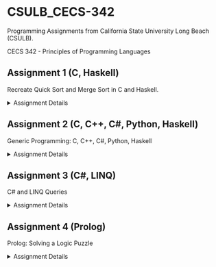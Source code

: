 # CSULB_CECS-342

Programming Assignments from California State University Long Beach (CSULB).

CECS 342 - Principles of Programming Languages

## Assignment 1 (C, Haskell)

Recreate Quick Sort and Merge Sort in C and Haskell.

<details>
  <summary>Assignment Details</summary>
  In this assignment you will compare the imperative with the functional programming paradim.
  
  1. Remember the sorting algorithms quick sort (Tony Hoare, 1959) and merge sort (John von Neumann, 1945).
  2. Write each sorting algorithm in C and in Haskell by implementing the following functions:
  
  ```c
  void qsort2(int *a, int n);  // quick sort array a with n elements in place in C
  void msort(int *a, int n);   // merge sort array a with n elements in place in C
  ```
  
  ```haskell
  qsort :: Ord a => [a] -> [a]  -- quick sort a list in Haskell
  msort :: Ord a => [a] -> [a]  -- merge sort a list in Haskell
  ```
  
  3. The implementation of merge sort in C will require a temporary array. This array has to be allocated on the heap (and not the stack).
  Make sure to do this correctly and try to understand why this is necessary.
  4. Write a simple main function (one in C and one in Haskell) with a few test cases.
  Make sure to cover edge cases like empty or invalid input.
  5. Please submit you .c and .hs files to Canvas. Don't submit anythings else (like make files or project files).
</details>

## Assignment 2 (C, C++, C#, Python, Haskell)

Generic Programming: C, C++, C#, Python, Haskell

<details>
  <summary>Assignment Details</summary>
  The objective of this assignment is to research how generic programing works in different programing languages.

  The general idea of generics (or polymorphism as it is sometimes called in a functional programing context) is to reuse the same source code with different data types.
  
  1. In this assignment, you will use 5 different programming languages to solve the same problem: Use a generic sort function to sort values of different types. The values to sort could be integers, ﬂoating point numbers, strings, pairs of values (say a string and a number), or any other type of values that can be compared.
  
  2. Write a console application in each of these 5 languages: C, C++, C#, Python and Haskell.
  
  3. Each application has to use the following data:
     - The following sequence of ﬂoating point numbers:
     
     ```
     645.41, 37.59, 76.41, 5.31, -34.23, 1.11, 1.10, 23.46, 635.47, -876.32, 467.83, 62.25
     ```
      
     - The following sequence of people with name and age of each person. The name is a string and the age an integer:
     
     ```
     Hal, 20; Susann, 31; Dwight, 19; Kassandra, 21; Lawrence, 25; Cindy, 22; Cory, 27; Mac, 19; Romana, 27; Doretha, 32;
     Danna, 20; Zara, 23; Rosalyn, 26; Risa, 24; Benny, 28; Juan, 33; Natalie, 25
     ```
      
     - Use appropriate data structures to represent the data above in each of the 5 languages and deﬁne the variables `numbers` and `people`, respectively.
     
  4. Find generic sort functions for each of the 5 languages.
     - The objective of this assignment is to understand generics (not sorting). You can use the sort functions from Lab Assignment 1 or just use a sort function provided in some standard library for the respective language.
     - C doesn’t really provide generics. However, a `void*` can be used to point to any value.
     - One way to specify an order on a type is to deﬁne a comparison function that compares two values. This comparison function could be an argument to your sort function. Some languages might provide predeﬁned comparison functions.
     - Try to use everything we learned about these different programing languages, e.g., Python uses duck-typing, Haskell uses the type-class `Ord` to express order on a type, LINQ in C# includes the `orderby` operator, etc.
     
  5. Use the generic sort functions of each language to
     - sort `numbers` ascending by numerical value,
     - sort `people` alphabetically (lexicographically) by name, and to
     - sort `people` descending by age, where people of the same age should be sorted alphabetically (lexicographically).
  
  6. The point here is to reuse as much code as possible to perform all 3 different sort operations. Try to isolate the speciﬁc code that is needed for each of the three tasks.
  
  7. Write a main function in each of the 5 languages to test your code by writing the sort results to the console.
</details>

## Assignment 3 (C#, LINQ)

C# and LINQ Queries

<details>
  <summary>Assignment Details</summary>
  In this lab, you will use C# and LINQ to iterate files, to query, group and order data, and to create an XML document based on that data.

  The general idea of generics (or polymorphism as it is sometimes called in a functional programing context) is to reuse the same source code with different data types.
  
  1. Create a C# console application.
     - This application has two command line arguments: A path to a folder and a path to an HTML report output file.
     - The application collects all files with the same extension (converted to lower case) and determines for each extension, i.e. file type, the number of files and the total size of all files of this type.
  
  2. Implement a class with the following 4 static functions:
     ```c#
     static IEnumerable<string> EnumerateFilesRecursively(string path)
     ```
     - Enumerate all files in a given folder recursively including the entire sub-folder hierarchy.
     - You can use `System.IO.Directory`. You could use the generator pattern (`yield` keyword) to implement the iterator.
     
     ```c#
     static string FormatByteSize(long byteSize)
     ```
     - Format a byte size in human readable form. Use the following units: B, kB, MB, GB, TB, PB, EB, and ZB where 1kB = 1000B, etc.
     - The numerical value should be greater or equal to 0, less than 1000, and rounded to 2 digits after the decimal point, e.g. "1.30kB".
     
     ```c#
     static XDocument CreateReport(IEnumerable<string> files)
     ```
     - Create a HTML document containing a table with three columns: “Type”, “Count”, and “Size” for the file name extension (converted to lower case), the number of files with this type, and the total size of all files with this type, respectively.
     - You can use `System.IO.FileInfo` to get the size of a file with a given path.
     - Sort the table by the byte size value of the “Size” column in descending order.
     - Use your `FormatByteSize` function to format the value printed in the “Size” column.
     - Implement this function using LINQ queries making use of `group by` and `orderby`.
     - Use the `System.Xml.Linq.XElement` constructor to functionally construct the XML/HTML document.
     
     ```c#
     public static void Main(string[] args)
     ```
     - Take two command line arguments. The first value is the path of the input folder and the second the path (inluding file name and extension) of the HTML report output file. Call the functions above to create the report file.
     
  3. ***Do not*** store the intermediate data. Instead you should use iterators/generators to process the sequences of data element by element without storing the entire collection.
</details>

## Assignment 4 (Prolog)

Prolog: Solving a Logic Puzzle

<details>
  <summary>Assignment Details</summary>
  Write a Prolog program to solve the logic puzzle below.

  You will need a way of writing statements about events that occurred earlier in the week than other events. Define a predicate `earlier/2` to express this, e.g. `earlier(tuesday, wednesday)`.
  
  ### Logic Puzzle
  Last week, four UFO enthusiasts made sightings of unidentified flying objects in their neighborhood. Each of the four reported his or her sighting on a different day, and soon the neighborhood was abuzz with rumors of little green men. By the weekend, though, the government stepped in and was able to give each person a different, plausible explanation of what he or she had “really" seen. Can you determine the day (Tuesday through Friday) each person sighted a UFO, as well as the object that it turned out to be?
    1. Mr. Klaatu made his sighting at some point earlier in the week than the one who saw the balloon, but at some point later in the week than the one who spotted the Frisbee (who isn't Ms. Gort).
    2. Friday'a sighting was made by either Ms. Barada or the one who saw a clothesline (or both).
    3. Mr. Nikto did not make his sighting on Tuesday.
    4. Mr. Klaatu isn't the one whose object turned out to be a water tower.
</details>
